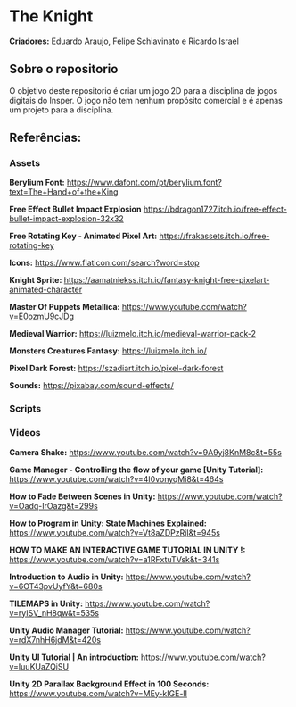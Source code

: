 # The Knight

**Criadores:** Eduardo Araujo, Felipe Schiavinato e Ricardo Israel

## Sobre o repositorio

O objetivo deste repositorio é criar um jogo 2D para a disciplina de jogos digitais do Insper. O jogo não tem nenhum propósito comercial e é apenas um projeto para a disciplina.

## Referências:

### Assets

**Berylium Font:** https://www.dafont.com/pt/berylium.font?text=The+Hand+of+the+King

**Free Effect Bullet Impact Explosion** https://bdragon1727.itch.io/free-effect-bullet-impact-explosion-32x32

**Free Rotating Key - Animated Pixel Art:** https://frakassets.itch.io/free-rotating-key 

**Icons:** https://www.flaticon.com/search?word=stop 

**Knight Sprite:** https://aamatniekss.itch.io/fantasy-knight-free-pixelart-animated-character

**Master Of Puppets Metallica:** https://www.youtube.com/watch?v=E0ozmU9cJDg 

**Medieval Warrior:** https://luizmelo.itch.io/medieval-warrior-pack-2

**Monsters Creatures Fantasy:** https://luizmelo.itch.io/

**Pixel Dark Forest:** https://szadiart.itch.io/pixel-dark-forest 

**Sounds:** https://pixabay.com/sound-effects/ 

### Scripts

### Videos

**Camera Shake:** https://www.youtube.com/watch?v=9A9yj8KnM8c&t=55s

**Game Manager - Controlling the flow of your game [Unity Tutorial]:** https://www.youtube.com/watch?v=4I0vonyqMi8&t=464s 

**How to Fade Between Scenes in Unity:** https://www.youtube.com/watch?v=Oadq-IrOazg&t=299s 

**How to Program in Unity: State Machines Explained:** https://www.youtube.com/watch?v=Vt8aZDPzRjI&t=945s

**HOW TO MAKE AN INTERACTIVE GAME TUTORIAL IN UNITY !:** https://www.youtube.com/watch?v=a1RFxtuTVsk&t=341s 

**Introduction to Audio in Unity:** https://www.youtube.com/watch?v=6OT43pvUyfY&t=680s 

**TILEMAPS in Unity:** https://www.youtube.com/watch?v=ryISV_nH8qw&t=535s 

**Unity Audio Manager Tutorial:** https://www.youtube.com/watch?v=rdX7nhH6jdM&t=420s

**Unity UI Tutorial | An introduction:** https://www.youtube.com/watch?v=IuuKUaZQiSU

**Unity 2D Parallax Background Effect in 100 Seconds:** https://www.youtube.com/watch?v=MEy-kIGE-lI 


